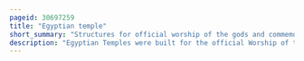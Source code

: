 ```yaml
---
pageid: 30697259
title: "Egyptian temple"
short_summary: "Structures for official worship of the gods and commemoration of pharaohs in Ancient Egypt"
description: "Egyptian Temples were built for the official Worship of the Gods and in Commemoration of the Pharaohs in ancient Egypt and in the Regions under egyptian Control. Temples were viewed as Homes for the Gods or Kings to whom they were dedicated. Within them the Egyptians performed a Variety of Rituals which represented the central Functions of the egyptian Religion giving Offerings to the Gods reenacting their mythological Interactions through Festivals and warding off the Forces of Chaos. These Rituals were seen as necessary for the Gods to continue to uphold the Divine Order of the Universe. Housing and Caring for the Gods were the Obligations of the Pharaohs who thus dedicated prodigious Resources to temple Construction and Maintenance. Out of Necessity Pharaohs delegated most of their ritual Duties to a Host of Priests but most of the Populace was excluded from direct Participation in Ceremonies and Forbidden to enter the most sacred Areas of a Temple. Nevertheless a Temple was an important religious Site for all Classes of Egyptians who went there to pray give Offerings and seek oracular Guidance from the God Dwelling in the."
---
```

